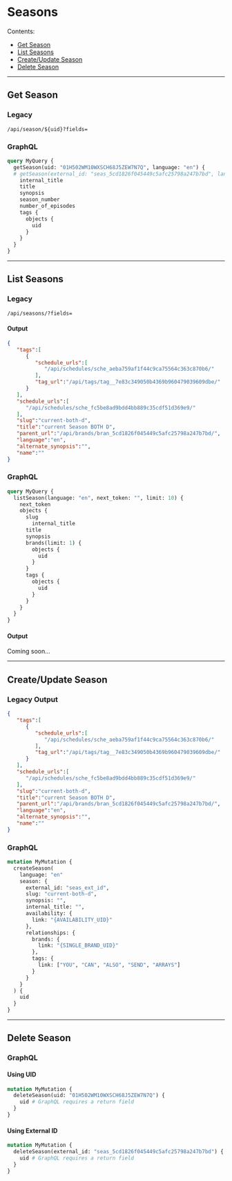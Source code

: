 # Seasons

Contents:

- [Get Season](#get-season)
- [List Seasons](#list-seasons)
- [Create/Update Season](#createupdate-season)
- [Delete Season](#delete-season)

---

## Get Season

### Legacy

`/api/season/${uid}?fields=`

### GraphQL

```graphql
query MyQuery {
  getSeason(uid: "01H502WM10WXSCH68J5ZEW7N7Q", language: "en") {
  # getSeason(external_id: "seas_5cd1826f045449c5afc25798a247b7bd", language: "it") {
    internal_title
    title
    synopsis
    season_number
    number_of_episodes
    tags {
      objects {
        uid
      }
    }
  }
}
```

---

## List Seasons

### Legacy

`/api/seasons/?fields=`


#### Output

```json
{
   "tags":[
      {
         "schedule_urls":[
            "/api/schedules/sche_aeba759af1f44c9ca75564c363c870b6/"
         ],
         "tag_url":"/api/tags/tag__7e83c349050b4369b960479039609dbe/"
      }
   ],
   "schedule_urls":[
      "/api/schedules/sche_fc5be8ad9bdd4bb889c35cdf51d369e9/"
   ],
   "slug":"current-both-d",
   "title":"current Season BOTH D",
   "parent_url":"/api/brands/bran_5cd1826f045449c5afc25798a247b7bd/",
   "language":"en",
   "alternate_synopsis":"",
   "name":""
}
```

### GraphQL

```graphql
query MyQuery {
  listSeason(language: "en", next_token: "", limit: 10) {
    next_token
    objects {
      slug
    	internal_title
      title
      synopsis
      brands(limit: 1) {
        objects {
          uid
        }
      }
      tags {
        objects {
          uid
        }
      }
    }
  }
}
```

#### Output

Coming soon...


---

## Create/Update Season

### Legacy Output

```json
{
   "tags":[
      {
         "schedule_urls":[
            "/api/schedules/sche_aeba759af1f44c9ca75564c363c870b6/"
         ],
         "tag_url":"/api/tags/tag__7e83c349050b4369b960479039609dbe/"
      }
   ],
   "schedule_urls":[
      "/api/schedules/sche_fc5be8ad9bdd4bb889c35cdf51d369e9/"
   ],
   "slug":"current-both-d",
   "title":"current Season BOTH D",
   "parent_url":"/api/brands/bran_5cd1826f045449c5afc25798a247b7bd/",
   "language":"en",
   "alternate_synopsis":"",
   "name":""
}
```

### GraphQL

```graphql
mutation MyMutation {
  createSeason(
    language: "en"
    season: {
      external_id: "seas_ext_id",
      slug: "current-both-d",
      synopsis: "",
      internal_title: "",
      availability: {
        link: "{AVAILABILITY_UID}"
      },
      relationships: {
        brands: {
          link: "{SINGLE_BRAND_UID}"
        },
        tags: {
          link: ["YOU", "CAN", "ALSO", "SEND", "ARRAYS"]
        }
      }
    }
  ) {
    uid
  }
}
```

---

## Delete Season

### GraphQL

#### Using UID

```graphql
mutation MyMutation {
  deleteSeason(uid: "01H502WM10WXSCH68J5ZEW7N7Q") {
    uid # GraphQL requires a return field
  }
}
```

#### Using External ID

```graphql
mutation MyMutation {
  deleteSeason(external_id: "seas_5cd1826f045449c5afc25798a247b7bd") {
    uid # GraphQL requires a return field
  }
}
```
